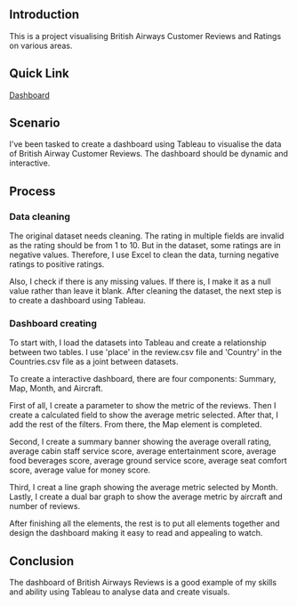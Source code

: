 ## Introduction
This is a project visualising British Airways Customer Reviews and Ratings on various areas.

## Quick Link
[Dashboard](https://public.tableau.com/views/BritishAirwaysReviews_17323955846680/Dashboard1?:language=en-GB&publish=yes&:sid=&:redirect=auth&:display_count=n&:origin=viz_share_link)

## Scenario
I've been tasked to create a dashboard using Tableau to visualise the data of British Airway Customer Reviews. The dashboard should be dynamic and interactive.

## Process
### Data cleaning
The original dataset needs cleaning. The rating in multiple fields are invalid as the rating should be from 1 to 10. But in the dataset, some ratings are in negative values. Therefore, I use Excel to clean the data, turning negative ratings to positive ratings.

Also, I check if there is any missing values. If there is, I make it as a null value rather than leave it blank. After cleaning the dataset, the next step is to create a dashboard using Tableau.


### Dashboard creating
To start with, I load the datasets into Tableau and create a relationship between two tables. I use 'place' in the review.csv file and 'Country' in the Countries.csv file as a joint between datasets.

To create a interactive dashboard, there are four components: Summary, Map, Month, and Aircraft.

First of all, I create a parameter to show the metric of the reviews. Then I create a calculated field to show the average metric selected. After that, I add the rest of the filters. From there, the Map element is completed.

Second, I create a summary banner showing the average overall rating, average cabin staff service score, average entertainment score, average food beverages score, average ground service score, average seat comfort score, average value for money score.

Third, I creat a line graph showing the average metric selected by Month. Lastly, I create a dual bar graph to show the average metric by aircraft and number of reviews.

After finishing all the elements, the rest is to put all elements together and design the dashboard making it easy to read and appealing to watch.

## Conclusion
The dashboard of British Airways Reviews is a good example of my skills and ability using Tableau to analyse data and create visuals. 
